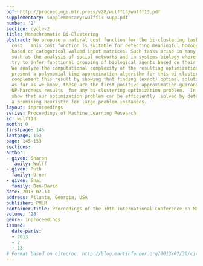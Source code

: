 ```yaml
---
pdf: http://proceedings.mlr.press/v28/wulff13/wulff13.pdf
supplementary: Supplementary:wulff13-supp.pdf
number: '2'
section: cycle-2
title: Monochromatic Bi-Clustering
abstract: We propose a natural cost function for the bi-clustering task, the monochromatic
  cost.  This cost function is suitable for detecting meaningful homogeneous bi-clusters
  based on categorical valued input matrices. Such tasks arise in many applications,
  such as the analysis of social networks and in systems-biology where researchers
  try to infer functional grouping of biological agents based on their pairwise interactions.
  We analyze the computational complexity of the resulting optimization problem. We
  present a polynomial time approximation algorithm for this bi-clustering task and
  complement this result by showing that finding (exact) optimal solutions is NP-hard.
  As far as we know, these are the first positive approximation guarantees  and formal
  NP-hardness results  for any bi-clustering optimization problem.  In addition, we
  show that our optimization problem can be efficiently  solved by deterministic annealing,  yielding
  a promising heuristic for large problem instances.
layout: inproceedings
series: Proceedings of Machine Learning Research
id: wulff13
month: 0
firstpage: 145
lastpage: 153
page: 145-153
sections: 
author:
- given: Sharon
  family: Wulff
- given: Ruth
  family: Urner
- given: Shai
  family: Ben-David
date: 2013-02-13
address: Atlanta, Georgia, USA
publisher: PMLR
container-title: Proceedings of the 30th International Conference on Machine Learning
volume: '28'
genre: inproceedings
issued:
  date-parts:
  - 2013
  - 2
  - 13
# Format based on citeproc: http://blog.martinfenner.org/2013/07/30/citeproc-yaml-for-bibliographies/
---
```

